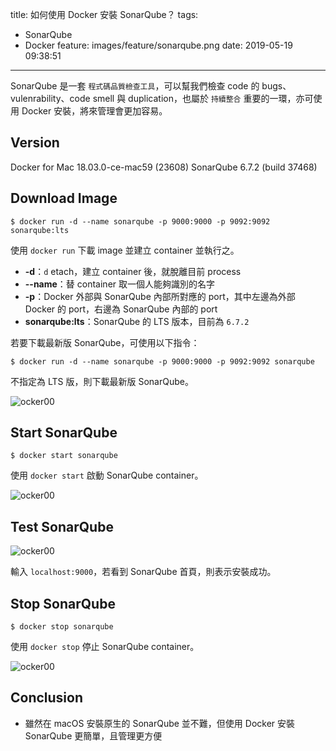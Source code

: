 title: 如何使用 Docker 安裝 SonarQube？
tags:
  - SonarQube
  - Docker
feature: images/feature/sonarqube.png
date: 2019-05-19 09:38:51
---
SonarQube 是一套 `程式碼品質檢查工具`，可以幫我們檢查 code 的 bugs、 vulenrability、code smell 與 duplication，也屬於 `持續整合` 重要的一環，亦可使用 Docker 安裝，將來管理會更加容易。

<!-- more -->

## Version

Docker for Mac 18.03.0-ce-mac59 (23608)
SonarQube 6.7.2 (build 37468)

## Download Image

```shell
$ docker run -d --name sonarqube -p 9000:9000 -p 9092:9092 sonarqube:lts
```

使用 `docker run` 下載 image 並建立 container 並執行之。

* **-d**：`d` etach，建立 container 後，就脫離目前 process
* **--name**：替 container 取一個人能夠識別的名字
* **-p**：Docker 外部與 SonarQube 內部所對應的 port，其中左邊為外部 Docker 的 port，右邊為 SonarQube 內部的 port
* **sonarqube:lts**：SonarQube 的 LTS 版本，目前為 `6.7.2`

 若要下載最新版 SonarQube，可使用以下指令：

```shell
$ docker run -d --name sonarqube -p 9000:9000 -p 9092:9092 sonarqube
```

不指定為 LTS 版，則下載最新版 SonarQube。

![ocker00](/images/sonarqube/docker/docker000.png)

## Start SonarQube

```shell
$ docker start sonarqube
```

使用 `docker start` 啟動 SonarQube container。

![ocker00](/images/sonarqube/docker/docker003.png)

## Test SonarQube

![ocker00](/images/sonarqube/docker/docker001.png)

輸入 `localhost:9000`，若看到 SonarQube 首頁，則表示安裝成功。

## Stop SonarQube

```shell
$ docker stop sonarqube
```

使用 `docker stop` 停止 SonarQube container。

![ocker00](/images/sonarqube/docker/docker002.png)

## Conclusion

* 雖然在 macOS 安裝原生的 SonarQube 並不難，但使用 Docker 安裝 SonarQube 更簡單，且管理更方便

